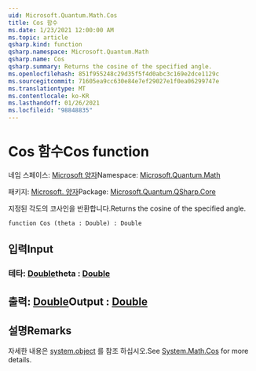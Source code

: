 ```yaml
---
uid: Microsoft.Quantum.Math.Cos
title: Cos 함수
ms.date: 1/23/2021 12:00:00 AM
ms.topic: article
qsharp.kind: function
qsharp.namespace: Microsoft.Quantum.Math
qsharp.name: Cos
qsharp.summary: Returns the cosine of the specified angle.
ms.openlocfilehash: 851f955248c29d35f5f4d0abc3c169e2dce1129c
ms.sourcegitcommit: 71605ea9cc630e84e7ef29027e1f0ea06299747e
ms.translationtype: MT
ms.contentlocale: ko-KR
ms.lasthandoff: 01/26/2021
ms.locfileid: "98848835"
---
```

# <a name="cos-function"></a><span data-ttu-id="9efc3-102">Cos 함수</span><span class="sxs-lookup"><span data-stu-id="9efc3-102">Cos function</span></span>

<span data-ttu-id="9efc3-103">네임 스페이스: [Microsoft 양자](xref:Microsoft.Quantum.Math)</span><span class="sxs-lookup"><span data-stu-id="9efc3-103">Namespace: [Microsoft.Quantum.Math](xref:Microsoft.Quantum.Math)</span></span>

<span data-ttu-id="9efc3-104">패키지: [Microsoft. 양자](https://nuget.org/packages/Microsoft.Quantum.QSharp.Core)</span><span class="sxs-lookup"><span data-stu-id="9efc3-104">Package: [Microsoft.Quantum.QSharp.Core](https://nuget.org/packages/Microsoft.Quantum.QSharp.Core)</span></span>


<span data-ttu-id="9efc3-105">지정된 각도의 코사인을 반환합니다.</span><span class="sxs-lookup"><span data-stu-id="9efc3-105">Returns the cosine of the specified angle.</span></span>

```qsharp
function Cos (theta : Double) : Double
```


## <a name="input"></a><span data-ttu-id="9efc3-106">입력</span><span class="sxs-lookup"><span data-stu-id="9efc3-106">Input</span></span>

### <a name="theta--double"></a><span data-ttu-id="9efc3-107">테타: [Double](xref:microsoft.quantum.lang-ref.double)</span><span class="sxs-lookup"><span data-stu-id="9efc3-107">theta : [Double](xref:microsoft.quantum.lang-ref.double)</span></span>





## <a name="output--double"></a><span data-ttu-id="9efc3-108">출력: [Double](xref:microsoft.quantum.lang-ref.double)</span><span class="sxs-lookup"><span data-stu-id="9efc3-108">Output : [Double](xref:microsoft.quantum.lang-ref.double)</span></span>



## <a name="remarks"></a><span data-ttu-id="9efc3-109">설명</span><span class="sxs-lookup"><span data-stu-id="9efc3-109">Remarks</span></span>

<span data-ttu-id="9efc3-110">자세한 내용은 [system.object](https://docs.microsoft.com/dotnet/api/system.math.cos) 를 참조 하십시오.</span><span class="sxs-lookup"><span data-stu-id="9efc3-110">See [System.Math.Cos](https://docs.microsoft.com/dotnet/api/system.math.cos) for more details.</span></span>